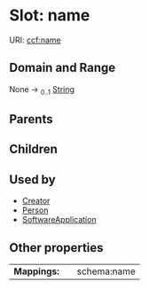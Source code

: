 
# Slot: name




URI: [ccf:name](http://purl.org/ccf/name)


## Domain and Range

None &#8594;  <sub>0..1</sub> [String](types/String.md)

## Parents


## Children


## Used by

 * [Creator](Creator.md)
 * [Person](Person.md)
 * [SoftwareApplication](SoftwareApplication.md)

## Other properties

|  |  |  |
| --- | --- | --- |
| **Mappings:** | | schema:name |

